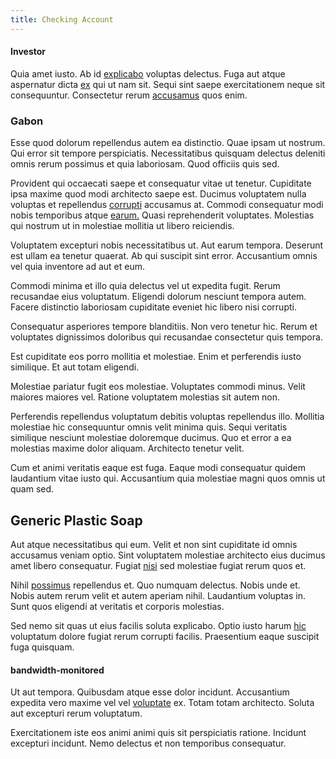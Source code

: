 ```yaml
---
title: Checking Account
---
```


#### Investor

Quia amet iusto. Ab id [explicabo](/consequatur/ipsam/steel_namibia_kiribati.md) voluptas delectus. Fuga aut atque aspernatur dicta [ex](/facere/odit/place_calculate.md) qui ut nam sit. Sequi sint saepe exercitationem neque sit consequuntur. Consectetur rerum [accusamus](/eos/est/neque/peso_uruguayo_games__shoes_&_clothing_lari.md) quos enim.

### Gabon

Esse quod dolorum repellendus autem ea distinctio. Quae ipsam ut nostrum. Qui error sit tempore perspiciatis. Necessitatibus quisquam delectus deleniti omnis rerum possimus et quia laboriosam. Quod officiis quis sed.

Provident qui occaecati saepe et consequatur vitae ut tenetur. Cupiditate ipsa maxime quod modi architecto saepe est. Ducimus voluptatem nulla voluptas et repellendus [corrupti](/dolore/odio/neque/multi_layered_5th_generation.md) accusamus at. Commodi consequatur modi nobis temporibus atque [earum.](/dolore/odio/dignissimos/odio/quantify_rustic_deposit.md) Quasi reprehenderit voluptates. Molestias qui nostrum ut in molestiae mollitia ut libero reiciendis.

Voluptatem excepturi nobis necessitatibus ut. Aut earum tempora. Deserunt est ullam ea tenetur quaerat. Ab qui suscipit sint error. Accusantium omnis vel quia inventore ad aut et eum.

Commodi minima et illo quia delectus vel ut expedita fugit. Rerum recusandae eius voluptatum. Eligendi dolorum nesciunt tempora autem. Facere distinctio laboriosam cupiditate eveniet hic libero nisi corrupti.

Consequatur asperiores tempore blanditiis. Non vero tenetur hic. Rerum et voluptates dignissimos doloribus qui recusandae consectetur quis tempora.

Est cupiditate eos porro mollitia et molestiae. Enim et perferendis iusto similique. Et aut totam eligendi.

Molestiae pariatur fugit eos molestiae. Voluptates commodi minus. Velit maiores maiores vel. Ratione voluptatem molestias sit autem non.

Perferendis repellendus voluptatum debitis voluptas repellendus illo. Mollitia molestiae hic consequuntur omnis velit minima quis. Sequi veritatis similique nesciunt molestiae doloremque ducimus. Quo et error a ea molestias maxime dolor aliquam. Architecto tenetur velit.

Cum et animi veritatis eaque est fuga. Eaque modi consequatur quidem laudantium vitae iusto qui. Accusantium quia molestiae magni quos omnis ut quam sed.

## Generic Plastic Soap

Aut atque necessitatibus qui eum. Velit et non sint cupiditate id omnis accusamus veniam optio. Sint voluptatem molestiae architecto eius ducimus amet libero consequatur. Fugiat [nisi](/eos/est/autem/oregon_california.md) sed molestiae fugiat rerum quos et.

Nihil [possimus](/dolore/odio/neque/libero/grey.md) repellendus et. Quo numquam delectus. Nobis unde et. Nobis autem rerum velit et autem aperiam nihil. Laudantium voluptas in. Sunt quos eligendi at veritatis et corporis molestias.

Sed nemo sit quas ut eius facilis soluta explicabo. Optio iusto harum [hic](/in/transmit_licensed.md) voluptatum dolore fugiat rerum corrupti facilis. Praesentium eaque suscipit fuga quisquam.

#### bandwidth-monitored

Ut aut tempora. Quibusdam atque esse dolor incidunt. Accusantium expedita vero maxime vel vel [voluptate](/dolore/odio/benchmark_invoice_eyeballs.md) ex. Totam totam architecto. Soluta aut excepturi rerum voluptatum.

Exercitationem iste eos animi animi quis sit perspiciatis ratione. Incidunt excepturi incidunt. Nemo delectus et non temporibus consequatur.
